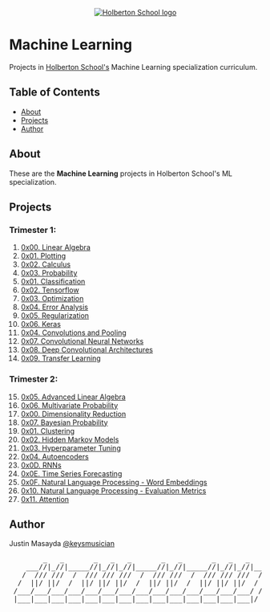 <p align="center">
  <a href=#>
    <img src="https://user-images.githubusercontent.com/74752740/175812508-dc2482bf-bd5b-4c0a-b075-1bede95c488e.png" alt="Holberton School logo">
  </a>
</p>

# Machine Learning
Projects in [Holberton School's](https://www.holbertonschool.com/) Machine Learning specialization curriculum.

## Table of Contents
* [About](#about)
* [Projects](#projects)
* [Author](#author)

## About
These are the **Machine Learning** projects in Holberton School's ML specialization.

## Projects
### Trimester 1:
1. [0x00. Linear Algebra](https://github.com/keysmusician/holbertonschool-machine_learning/tree/main/math/0x00-linear_algebra)
2. [0x01. Plotting](https://github.com/keysmusician/holbertonschool-machine_learning/tree/main/math/0x01-plotting)
3. [0x02. Calculus](https://github.com/keysmusician/holbertonschool-machine_learning/tree/main/math/0x02-calculus)
4. [0x03. Probability](https://github.com/keysmusician/holbertonschool-machine_learning/tree/main/math/0x03-probability)
5. [0x01. Classification](https://github.com/keysmusician/holbertonschool-machine_learning/tree/main/supervised_learning/0x01-classification)
6. [0x02. Tensorflow](https://github.com/keysmusician/holbertonschool-machine_learning/tree/main/supervised_learning/0x02-tensorflow)
7. [0x03. Optimization](https://github.com/keysmusician/holbertonschool-machine_learning/tree/main/supervised_learning/0x03-optimization)
8. [0x04. Error Analysis](https://github.com/keysmusician/holbertonschool-machine_learning/tree/main/supervised_learning/0x04-error_analysis)
9. [0x05. Regularization](https://github.com/keysmusician/holbertonschool-machine_learning/tree/main/supervised_learning/0x05-regularization)
10. [0x06. Keras](https://github.com/keysmusician/holbertonschool-machine_learning/tree/main/supervised_learning/0x06-keras)
11. [0x04. Convolutions and Pooling](https://github.com/keysmusician/holbertonschool-machine_learning/tree/main/math/0x04-convolutions_and_pooling)
12. [0x07. Convolutional Neural Networks](https://github.com/keysmusician/holbertonschool-machine_learning/tree/main/supervised_learning/0x07-cnn)
13. [0x08. Deep Convolutional Architectures](https://github.com/keysmusician/holbertonschool-machine_learning/tree/main/supervised_learning/0x08-deep_cnns)
14. [0x09. Transfer Learning](https://github.com/keysmusician/holbertonschool-machine_learning/tree/main/supervised_learning/0x09-transfer_learning)

### Trimester 2:
15. [0x05. Advanced Linear Algebra](https://github.com/keysmusician/holbertonschool-machine_learning/tree/main/math/0x05-advanced_linear_algebra)
16. [0x06. Multivariate Probability](https://github.com/keysmusician/holbertonschool-machine_learning/tree/main/math/0x06-multivariate_prob)
17. [0x00. Dimensionality Reduction](https://github.com/keysmusician/holbertonschool-machine_learning/tree/main/unsupervised_learning/0x00-dimensionality_reduction)
18. [0x07. Bayesian Probability](https://github.com/keysmusician/holbertonschool-machine_learning/tree/main/math/0x07-bayesian_prob)
19. [0x01. Clustering](https://github.com/keysmusician/holbertonschool-machine_learning/tree/main/unsupervised_learning/0x01-clustering)
21. [0x02. Hidden Markov Models](https://github.com/keysmusician/holbertonschool-machine_learning/tree/main/unsupervised_learning/0x02-hmm)
22. [0x03. Hyperparameter Tuning](https://github.com/keysmusician/holbertonschool-machine_learning/tree/main/unsupervised_learning/0x03-hyperparameter_tuning)
23. [0x04. Autoencoders](https://github.com/keysmusician/holbertonschool-machine_learning/tree/main/unsupervised_learning/0x04-autoencoders)
24. [0x0D. RNNs](https://github.com/keysmusician/holbertonschool-machine_learning/tree/main/supervised_learning/0x0D-RNNs)
25. [0x0E. Time Series Forecasting](https://github.com/keysmusician/holbertonschool-machine_learning/tree/main/supervised_learning/0x0E-time_series)
26. [0x0F. Natural Language Processing - Word Embeddings](https://github.com/keysmusician/holbertonschool-machine_learning/tree/main/supervised_learning/0x0F-word_embeddings)
27. [0x10. Natural Language Processing - Evaluation Metrics](https://github.com/keysmusician/holbertonschool-machine_learning/tree/main/supervised_learning/0x10-nlp_metrics)
28. [0x11. Attention](https://github.com/keysmusician/holbertonschool-machine_learning/tree/main/supervised_learning/0x11-attention)

## Author
Justin Masayda [@keysmusician](https://github.com/keysmusician)
<pre align="center">
        _   _       _   _   _       _   _       _   _   _     
    ___//|_//|_____//|_//|_//|_____//|_//|_____//|_//|_//|___ 
   /  /// ///  /  /// /// ///  /  /// ///  /  /// /// ///  / |
  /  ||/ ||/  /  ||/ ||/ ||/  /  ||/ ||/  /  ||/ ||/ ||/  / / 
 /___/___/___/___/___/___/___/___/___/___/___/___/___/___/ /  
 |___|___|___|___|___|___|___|___|___|___|___|___|___|___|/   
 
</pre>
<p><span style="font-family: 'Lucida Console'; line-height: 14px; font-size: 14px; display: inline-block;">&nbsp;</span></p>
